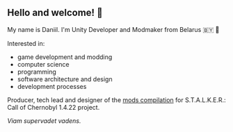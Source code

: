 ## Hello and welcome! 👋

My name is Daniil. I'm Unity Developer and Modmaker from Belarus 🇧🇾 🦬

Interested in:
- game development and modding
- computer science
- programming
- software architecture and design
- development processes

Producer, tech lead and designer of the [mods compilation](https://github.com/dancher743/stalker-coc-mods-compilation) for S.T.A.L.K.E.R.: Call of Chernobyl 1.4.22 project.

_Viam supervadet vadens._
